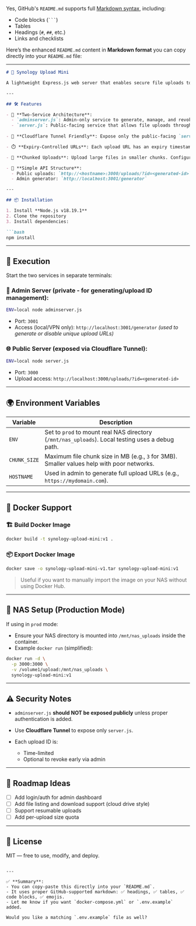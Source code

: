 Yes, GitHub's `README.md` supports full [Markdown syntax](https://docs.github.com/en/get-started/writing-on-github/getting-started-with-writing-and-formatting-on-github/basic-writing-and-formatting-syntax), including:

* Code blocks (` ``` `)
* Tables
* Headings (`#`, `##`, etc.)
* Links and checklists

Here’s the enhanced `README.md` content in **Markdown format** you can copy directly into your `README.md` file:

---

````markdown
# 📂 Synology Upload Mini

A lightweight Express.js web server that enables secure file uploads to your NAS, with public access via Cloudflare Tunnel and administrative control via VPN or local network.

---

## 🛠️ Features

- 🔐 **Two-Service Architecture**:
  - `adminserver.js`: Admin-only service to generate, manage, and revoke unique upload URLs.
  - `server.js`: Public-facing service that allows file uploads through the generated URLs.
  
- 📡 **Cloudflare Tunnel Friendly**: Expose only the public-facing `server.js`, while keeping `adminserver.js` behind VPN or LAN.

- ⏱️ **Expiry-Controlled URLs**: Each upload URL has an expiry timestamp and can also be manually disabled.

- 🧩 **Chunked Uploads**: Upload large files in smaller chunks. Configurable chunk size for unstable networks.

- 🧾 **Simple API Structure**:
  - Public uploads: `http://<hostname>:3000/uploads/?id=<generated-id>`
  - Admin generator: `http://localhost:3001/generator`

---

## 📦 Installation

1. Install **Node.js v18.19.1**
2. Clone the repository
3. Install dependencies:

```bash
npm install
````

---

## 🚀 Execution

Start the two services in separate terminals:

### 🔧 Admin Server (private - for generating/upload ID management):

```bash
ENV=local node adminserver.js
```

* Port: `3001`
* Access (local/VPN only):
  `http://localhost:3001/generator`
  *(used to generate or disable unique upload URLs)*

### 🌐 Public Server (exposed via Cloudflare Tunnel):

```bash
ENV=local node server.js
```

* Port: `3000`
* Upload access:
  `http://localhost:3000/uploads/?id=<generated-id>`

---

## 🌍 Environment Variables

| Variable     | Description                                                                                      |
| ------------ | ------------------------------------------------------------------------------------------------ |
| `ENV`        | Set to `prod` to mount real NAS directory (`/mnt/nas_uploads`). Local testing uses a debug path. |
| `CHUNK_SIZE` | Maximum file chunk size in MB (e.g., `3` for 3MB). Smaller values help with poor networks.       |
| `HOSTNAME`   | Used in admin to generate full upload URLs (e.g., `https://mydomain.com`).                       |

---

## 🐳 Docker Support

### 🏗️ Build Docker Image

```bash
docker build -t synology-upload-mini:v1 .
```

### 📦 Export Docker Image

```bash
docker save -o synology-upload-mini-v1.tar synology-upload-mini:v1
```

> Useful if you want to manually import the image on your NAS without using Docker Hub.

---

## 🧱 NAS Setup (Production Mode)

If using in `prod` mode:

* Ensure your NAS directory is mounted into `/mnt/nas_uploads` inside the container.
* Example `docker run` (simplified):

```bash
docker run -d \
  -p 3000:3000 \
  -v /volume1/upload:/mnt/nas_uploads \
  synology-upload-mini:v1
```

---

## ⚠️ Security Notes

* `adminserver.js` **should NOT be exposed publicly** unless proper authentication is added.
* Use **Cloudflare Tunnel** to expose only `server.js`.
* Each upload ID is:

  * Time-limited
  * Optional to revoke early via admin

---

## 📌 Roadmap Ideas

* [ ] Add login/auth for admin dashboard
* [ ] Add file listing and download support (cloud drive style)
* [ ] Support resumable uploads
* [ ] Add per-upload size quota

---

## 📄 License

MIT — free to use, modify, and deploy.

```

---

✅ **Summary**:
- You can copy-paste this directly into your `README.md`.
- It uses proper GitHub-supported markdown: ✅ headings, ✅ tables, ✅ code blocks, ✅ emojis.
- Let me know if you want `docker-compose.yml` or `.env.example` added.

Would you like a matching `.env.example` file as well?
```
